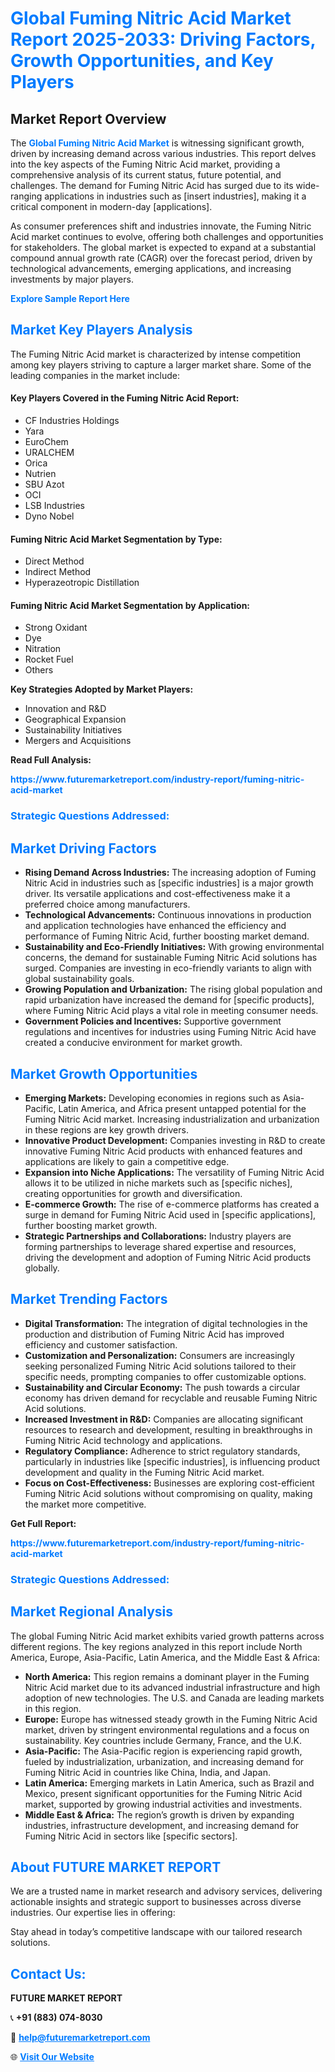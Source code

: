 <h1 style="color: #007BFF;">Global Fuming Nitric Acid Market Report 2025-2033: Driving Factors, Growth Opportunities, and Key Players</h1>

<section id="overview">
<h2>Market Report Overview</h2>
<p>The <a href="https://www.futuremarketreport.com/industry-report/fuming-nitric-acid-market" style="color: #007BFF; text-decoration: none;"><strong>Global Fuming Nitric Acid Market</strong></a> is witnessing significant growth, driven by increasing demand across various industries. This report delves into the key aspects of the Fuming Nitric Acid market, providing a comprehensive analysis of its current status, future potential, and challenges. The demand for Fuming Nitric Acid has surged due to its wide-ranging applications in industries such as [insert industries], making it a critical component in modern-day [applications].</p>
<p>As consumer preferences shift and industries innovate, the Fuming Nitric Acid market continues to evolve, offering both challenges and opportunities for stakeholders. The global market is expected to expand at a substantial compound annual growth rate (CAGR) over the forecast period, driven by technological advancements, emerging applications, and increasing investments by major players.</p>
</section>

<section id="overview">
<p><a href="https://www.futuremarketreport.com/request-sample/reportId=58773" style="color: #007BFF; text-decoration: none;"><strong>Explore Sample Report Here</strong></a></p>
</section>

<section id="key-players">
<h2 style="color: #007BFF;">Market Key Players Analysis</h2>
<p>The Fuming Nitric Acid market is characterized by intense competition among key players striving to capture a larger market share. Some of the leading companies in the market include:</p>
<h4>Key Players Covered in the Fuming Nitric Acid Report:</h4>
<ul><li>CF Industries Holdings</li><li>Yara</li><li>EuroChem</li><li>URALCHEM</li><li>Orica</li><li>Nutrien</li><li>SBU Azot</li><li>OCI</li><li>LSB Industries</li><li>Dyno Nobel</li></ul>
<h4>Fuming Nitric Acid Market Segmentation by Type:</h4>
<ul><li>Direct Method</li><li>Indirect Method</li><li>Hyperazeotropic Distillation</li></ul>

<h4>Fuming Nitric Acid Market Segmentation by Application:</h4>
<ul><li>Strong Oxidant</li><li>Dye</li><li>Nitration</li><li>Rocket Fuel</li><li>Others</li></ul>
<p><strong>Key Strategies Adopted by Market Players:</strong></p>
<ul>
<li>Innovation and R&D</li>
<li>Geographical Expansion</li>
<li>Sustainability Initiatives</li>
<li>Mergers and Acquisitions</li>
</ul>
</section>

<section>
<p><strong>Read Full Analysis: </strong></p><a href="https://www.futuremarketreport.com/industry-report/fuming-nitric-acid-market" style="color: #007BFF; text-decoration: none;"><strong>https://www.futuremarketreport.com/industry-report/fuming-nitric-acid-market</strong></a>
<h3 style="color: #007BFF;">Strategic Questions Addressed:</h3>
</section>

<section id="driving-factors">
<h2 style="color: #007BFF;">Market Driving Factors</h2>
<ul>
<li><strong>Rising Demand Across Industries:</strong> The increasing adoption of Fuming Nitric Acid in industries such as [specific industries] is a major growth driver. Its versatile applications and cost-effectiveness make it a preferred choice among manufacturers.</li>
<li><strong>Technological Advancements:</strong> Continuous innovations in production and application technologies have enhanced the efficiency and performance of Fuming Nitric Acid, further boosting market demand.</li>
<li><strong>Sustainability and Eco-Friendly Initiatives:</strong> With growing environmental concerns, the demand for sustainable Fuming Nitric Acid solutions has surged. Companies are investing in eco-friendly variants to align with global sustainability goals.</li>
<li><strong>Growing Population and Urbanization:</strong> The rising global population and rapid urbanization have increased the demand for [specific products], where Fuming Nitric Acid plays a vital role in meeting consumer needs.</li>
<li><strong>Government Policies and Incentives:</strong> Supportive government regulations and incentives for industries using Fuming Nitric Acid have created a conducive environment for market growth.</li>
</ul>
</section>

<section id="growth-opportunities">
<h2 style="color: #007BFF;">Market Growth Opportunities</h2>
<ul>
<li><strong>Emerging Markets:</strong> Developing economies in regions such as Asia-Pacific, Latin America, and Africa present untapped potential for the Fuming Nitric Acid market. Increasing industrialization and urbanization in these regions are key growth drivers.</li>
<li><strong>Innovative Product Development:</strong> Companies investing in R&D to create innovative Fuming Nitric Acid products with enhanced features and applications are likely to gain a competitive edge.</li>
<li><strong>Expansion into Niche Applications:</strong> The versatility of Fuming Nitric Acid allows it to be utilized in niche markets such as [specific niches], creating opportunities for growth and diversification.</li>
<li><strong>E-commerce Growth:</strong> The rise of e-commerce platforms has created a surge in demand for Fuming Nitric Acid used in [specific applications], further boosting market growth.</li>
<li><strong>Strategic Partnerships and Collaborations:</strong> Industry players are forming partnerships to leverage shared expertise and resources, driving the development and adoption of Fuming Nitric Acid products globally.</li>
</ul>
</section>

<section id="trending-factors">
<h2 style="color: #007BFF;">Market Trending Factors</h2>
<ul>
<li><strong>Digital Transformation:</strong> The integration of digital technologies in the production and distribution of Fuming Nitric Acid has improved efficiency and customer satisfaction.</li>
<li><strong>Customization and Personalization:</strong> Consumers are increasingly seeking personalized Fuming Nitric Acid solutions tailored to their specific needs, prompting companies to offer customizable options.</li>
<li><strong>Sustainability and Circular Economy:</strong> The push towards a circular economy has driven demand for recyclable and reusable Fuming Nitric Acid solutions.</li>
<li><strong>Increased Investment in R&D:</strong> Companies are allocating significant resources to research and development, resulting in breakthroughs in Fuming Nitric Acid technology and applications.</li>
<li><strong>Regulatory Compliance:</strong> Adherence to strict regulatory standards, particularly in industries like [specific industries], is influencing product development and quality in the Fuming Nitric Acid market.</li>
<li><strong>Focus on Cost-Effectiveness:</strong> Businesses are exploring cost-efficient Fuming Nitric Acid solutions without compromising on quality, making the market more competitive.</li>
</ul>
</section>

<section>
<p><strong>Get Full Report: </strong></p><a href="https://www.futuremarketreport.com/industry-report/fuming-nitric-acid-market" style="color: #007BFF; text-decoration: none;"><strong>https://www.futuremarketreport.com/industry-report/fuming-nitric-acid-market</strong></a>
<h3 style="color: #007BFF;">Strategic Questions Addressed:</h3>
</section>


<section id="regional-analysis">
<h2 style="color: #007BFF;">Market Regional Analysis</h2>
<p>The global Fuming Nitric Acid market exhibits varied growth patterns across different regions. The key regions analyzed in this report include North America, Europe, Asia-Pacific, Latin America, and the Middle East & Africa:</p>
<ul>
<li><strong>North America:</strong> This region remains a dominant player in the Fuming Nitric Acid market due to its advanced industrial infrastructure and high adoption of new technologies. The U.S. and Canada are leading markets in this region.</li>
<li><strong>Europe:</strong> Europe has witnessed steady growth in the Fuming Nitric Acid market, driven by stringent environmental regulations and a focus on sustainability. Key countries include Germany, France, and the U.K.</li>
<li><strong>Asia-Pacific:</strong> The Asia-Pacific region is experiencing rapid growth, fueled by industrialization, urbanization, and increasing demand for Fuming Nitric Acid in countries like China, India, and Japan.</li>
<li><strong>Latin America:</strong> Emerging markets in Latin America, such as Brazil and Mexico, present significant opportunities for the Fuming Nitric Acid market, supported by growing industrial activities and investments.</li>
<li><strong>Middle East & Africa:</strong> The region’s growth is driven by expanding industries, infrastructure development, and increasing demand for Fuming Nitric Acid in sectors like [specific sectors].</li>
</ul>
</section>

<footer>
<h2 style="color: #007BFF;">About FUTURE MARKET REPORT</h2>
<p>We are a trusted name in market research and advisory services, delivering actionable insights and strategic support to businesses across diverse industries. Our expertise lies in offering:</p>

<p>Stay ahead in today’s competitive landscape with our tailored research solutions.</p>

<h2 style="color: #007BFF;">Contact Us:</h2>
<p><strong>FUTURE MARKET REPORT</strong></p>
<p>📞 <strong>+91 (883) 074-8030</strong></p>
<p>📧 <strong><a href="mailto:help@futuremarketreport.com" style="color: #007BFF;">help@futuremarketreport.com</a></strong></p>
<p>🌐 <strong><a href="https://www.futuremarketreport.com/" style="color: #007BFF;">Visit Our Website</a></strong></p>
</footer>